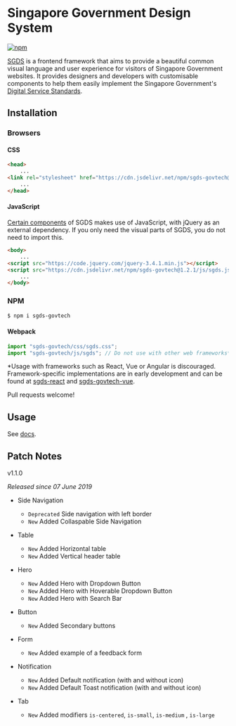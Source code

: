 # Singapore Government Design System

[![npm](https://img.shields.io/npm/v/sgds-govtech.svg)](https://www.npmjs.com/package/sgds-govtech)

[SGDS](https://www.designsystem.gov.sg) is a frontend framework that aims to provide a beautiful common visual language and user experience for visitors of Singapore Government websites. It provides designers and developers with customisable components to help them easily implement the Singapore Government's [Digital Service Standards](https://www.tech.gov.sg/digital-service-standards/).

## Installation

### Browsers

#### CSS

```html
<head>
    ...
<link rel="stylesheet" href="https://cdn.jsdelivr.net/npm/sgds-govtech@1.2.1/css/sgds.css">
    ...
</head>
```

#### JavaScript

[Certain components](https://designsystem.gov.sg/docs/) of SGDS makes use of JavaScript, with jQuery as an external dependency. If you only need the visual parts of SGDS, you do not need to import this.

```html
<body>
    ...
<script src="https://code.jquery.com/jquery-3.4.1.min.js"></script>
<script src="https://cdn.jsdelivr.net/npm/sgds-govtech@1.2.1/js/sgds.js"></script>
    ...
</body>
```

### NPM
```sh
$ npm i sgds-govtech
```

#### Webpack

```javascript
import "sgds-govtech/css/sgds.css";
import "sgds-govtech/js/sgds"; // Do not use with other web frameworks*
```

*Usage with frameworks such as React, Vue or Angular is discouraged. Framework-specific implementations are in early development and can be found at [sgds-react](https://github.com/govtechsg/sgds-react) and [sgds-govtech-vue](https://github.com/govtechsg/sgds-govtech-vue). 

Pull requests welcome!

## Usage

See [docs](https://www.designsystem.gov.sg).

## Patch Notes
v1.1.0

*Released since 07 June 2019*

- Side Navigation
    * `Deprecated` Side navigation with left border
    * `New` Added Collaspable Side Navigation

-  Table
   * `New` Added Horizontal table
   * `New` Added Vertical header table

-  Hero
    * `New` Added Hero with Dropdown Button
    * `New` Added Hero with Hoverable Dropdown Button
    * `New` Added Hero with Search Bar

-  Button
    * `New` Added Secondary buttons

-  Form
    * `New` Added example of a feedback form

-  Notification
    * `New` Added Default notification (with and without icon)
    * `New` Added Default Toast notification (with and without icon)

-  Tab
    * `New` Added modifiers `is-centered`, `is-small`, `is-medium` , `is-large`
